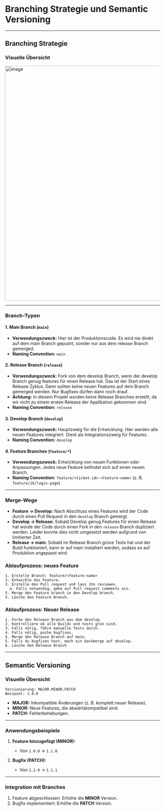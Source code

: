 # **Branching Strategie und Semantic Versioning**

---

## **Branching Strategie**

### **Visuelle Übersicht**
<img width="765" alt="image" src="https://github.com/user-attachments/assets/3d2b3044-df84-40ac-8de6-3c406c4dd5b3">

---

### **Branch-Typen**

#### **1. Main Branch (`main`)**
- **Verwendungszweck:** Hier ist der Produktionscode. Es wird nie direkt auf dem main Branch gepusht, sonder nur aus dem release Branch gemerged.
- **Naming Convention:** `main`

#### **2. Release Branch (`release`)**
- **Verwendungszweck:** Fork von dem develop Branch, wenn der develop Branch genug features für einen Release hat. Das ist der Start eines Release Zyklus. Dann sollten keine neuen Features auf dem Branch gemerged werden. Nur Bugfixes dürfen dann noch drauf.
- **Achtung:** In diesem Projekt wurden keine Release Branches erstellt, da wir nicht zu einem ersten Release der Applikation gekommen sind.
- **Naming Convention:** `release`

#### **3. Develop Branch (`develop`)**
- **Verwendungszweck:** Hauptzweig für die Entwicklung. Hier werden alle neuen Features integriert. Dient als Integrationszweig für Features.
- **Naming Convention:** `develop`

#### **4. Feature Branches (`feature/*`)**
- **Verwendungszweck:** Entwicklung von neuen Funktionen oder Anpassungen. Jedes neue Feature befindet sich auf einen neuen Branch.
- **Naming Convention:** `feature/<ticket-id>-<feature-name>` (z. B. `feature/16/login-page`)

---

### **Merge-Wege**
- **Feature -> Develop:** Nach Abschluss eines Features wird der Code durch einen Pull Request in den `develop` Branch gemergt.
- **Develop -> Release:** Sobald Develop genug Features für einen Release hat würde der Code durch einen Fork in den `release` Branch dupliziert werden. Leider konnte dies nicht umgesetzt werden aufgrund von limitierter Zeit.
- **Release -> main:** Sobald im Release Branch grüne Tests hat und der Build funktioniert, kann er auf main installiert werden, sodass es auf Produktion angepasst wird.

### **Ablaufprozess: neues Feature**
```plaintext
1. Erstelle Branch: feature/<feature-name>
2. Entwickle das Feature.
3. Erstelle den Pull request und lass ihn reviewen.
  a. Falls notwendig, gehe auf Pull request comments ein.
5. Merge den Feature branch in den Develop branch. 
5. Lösche den Feature Branch.
```
### **Ablaufprozess: Neuer Release**
```plaintext
1. Forke den Release Branch aus dem develop
2. Kontrolliere ob alle Builds und tests grün sind.
3. Falls nötig, führe manuelle Tests durch.
4. Falls nötig, pushe bugfixes.
5. Merge den Release Branch auf main.
5. Falls du bugfixes hast, mach ein backmerge auf develop.
6. Lösche den Release Branch
```
---

## **Semantic Versioning**

### **Visuelle Übersicht**
```plaintext
Versionierung: MAJOR.MINOR.PATCH
Beispiel: 1.0.0
```

- **MAJOR:** Inkompatible Änderungen (z. B. komplett neuer Release).
- **MINOR:** Neue Features, die abwärtskompatibel sind.
- **PATCH:** Fehlerbehebungen.

---

### **Anwendungsbeispiele**

1. **Feature hinzugefügt (MINOR):**
   - Von `1.0.0` → `1.1.0`

2. **Bugfix (PATCH):**
   - Von `1.1.0` → `1.1.1`

---

### **Integration mit Branches**
1. Feature abgeschlossen: Erhöhe die **MINOR** Version.
2. Bugfix implementiert: Erhöhe die **PATCH** Version.
